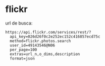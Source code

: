 # flickr

url de busca:

```text
https://api.flickr.com/services/rest/?
  api_key=026d26f0c2e252ec152c416857ecd75c
  method=flickr.photos.search
  user_id=49143546@N06
  per_page=100
  extras=url_n,o_dims,description
  format=json
```
